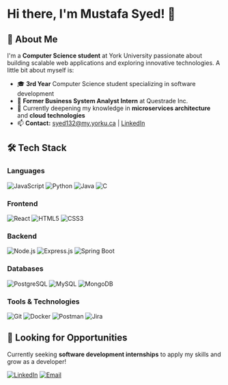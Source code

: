 # Hi there, I'm Mustafa Syed! 👋

## 🚀 About Me

I'm a **Computer Science student** at York University passionate about building scalable web applications and exploring innovative technologies. A little bit about myself is:

- 🎓 **3rd Year** Computer Science student specializing in software development
- 💼 **Former Business System Analyst Intern** at Questrade Inc.
- 🌱 Currently deepening my knowledge in **microservices architecture** and **cloud technologies**
- 📫 **Contact:** syed132@my.yorku.ca | [LinkedIn](https://www.linkedin.com/in/mustafa-syed-0454a3215/)

## 🛠️ Tech Stack

### Languages
![JavaScript](https://img.shields.io/badge/-JavaScript-F7DF1E?style=flat-square&logo=javascript&logoColor=black)
![Python](https://img.shields.io/badge/-Python-3776AB?style=flat-square&logo=python&logoColor=white)
![Java](https://img.shields.io/badge/-Java-007396?style=flat-square&logo=java&logoColor=white)
![C](https://img.shields.io/badge/-C-A8B9CC?style=flat-square&logo=c&logoColor=black)

### Frontend
![React](https://img.shields.io/badge/-React-61DAFB?style=flat-square&logo=react&logoColor=black)
![HTML5](https://img.shields.io/badge/-HTML5-E34F26?style=flat-square&logo=html5&logoColor=white)
![CSS3](https://img.shields.io/badge/-CSS3-1572B6?style=flat-square&logo=css3&logoColor=white)

### Backend
![Node.js](https://img.shields.io/badge/-Node.js-339933?style=flat-square&logo=node.js&logoColor=white)
![Express.js](https://img.shields.io/badge/-Express.js-000000?style=flat-square&logo=express&logoColor=white)
![Spring Boot](https://img.shields.io/badge/-Spring%20Boot-6DB33F?style=flat-square&logo=spring&logoColor=white)

### Databases
![PostgreSQL](https://img.shields.io/badge/-PostgreSQL-336791?style=flat-square&logo=postgresql&logoColor=white)
![MySQL](https://img.shields.io/badge/-MySQL-4479A1?style=flat-square&logo=mysql&logoColor=white)
![MongoDB](https://img.shields.io/badge/-MongoDB-47A248?style=flat-square&logo=mongodb&logoColor=white)

### Tools & Technologies
![Git](https://img.shields.io/badge/-Git-F05032?style=flat-square&logo=git&logoColor=white)
![Docker](https://img.shields.io/badge/-Docker-2496ED?style=flat-square&logo=docker&logoColor=white)
![Postman](https://img.shields.io/badge/-Postman-FF6C37?style=flat-square&logo=postman&logoColor=white)
![Jira](https://img.shields.io/badge/-Jira-0052CC?style=flat-square&logo=jira&logoColor=white)

## 🎯 Looking for Opportunities

Currently seeking **software development internships** to apply my skills and grow as a developer! 

[![LinkedIn](https://img.shields.io/badge/-LinkedIn-0077B5?style=flat-square&logo=linkedin&logoColor=white)](https://www.linkedin.com/in/mustafa-syed-0454a3215/)
[![Email](https://img.shields.io/badge/-Email-D14836?style=flat-square&logo=gmail&logoColor=white)](mailto:syed132@my.yorku.ca)

